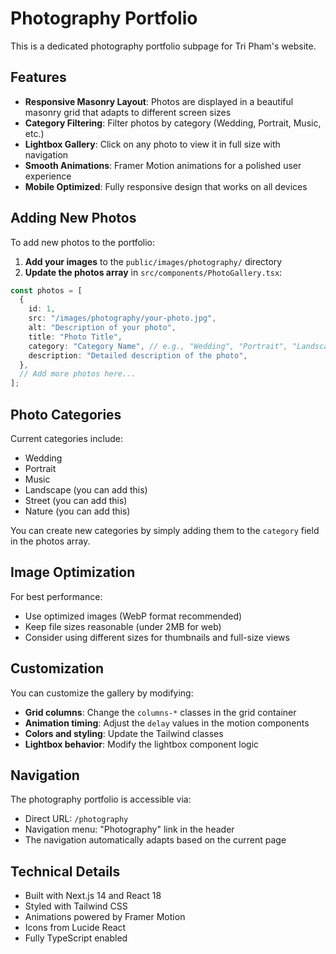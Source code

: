 # Photography Portfolio

This is a dedicated photography portfolio subpage for Tri Pham's website.

## Features

- **Responsive Masonry Layout**: Photos are displayed in a beautiful masonry grid that adapts to different screen sizes
- **Category Filtering**: Filter photos by category (Wedding, Portrait, Music, etc.)
- **Lightbox Gallery**: Click on any photo to view it in full size with navigation
- **Smooth Animations**: Framer Motion animations for a polished user experience
- **Mobile Optimized**: Fully responsive design that works on all devices

## Adding New Photos

To add new photos to the portfolio:

1. **Add your images** to the `public/images/photography/` directory
2. **Update the photos array** in `src/components/PhotoGallery.tsx`:

```typescript
const photos = [
  {
    id: 1,
    src: "/images/photography/your-photo.jpg",
    alt: "Description of your photo",
    title: "Photo Title",
    category: "Category Name", // e.g., "Wedding", "Portrait", "Landscape"
    description: "Detailed description of the photo",
  },
  // Add more photos here...
];
```

## Photo Categories

Current categories include:

- Wedding
- Portrait
- Music
- Landscape (you can add this)
- Street (you can add this)
- Nature (you can add this)

You can create new categories by simply adding them to the `category` field in the photos array.

## Image Optimization

For best performance:

- Use optimized images (WebP format recommended)
- Keep file sizes reasonable (under 2MB for web)
- Consider using different sizes for thumbnails and full-size views

## Customization

You can customize the gallery by modifying:

- **Grid columns**: Change the `columns-*` classes in the grid container
- **Animation timing**: Adjust the `delay` values in the motion components
- **Colors and styling**: Update the Tailwind classes
- **Lightbox behavior**: Modify the lightbox component logic

## Navigation

The photography portfolio is accessible via:

- Direct URL: `/photography`
- Navigation menu: "Photography" link in the header
- The navigation automatically adapts based on the current page

## Technical Details

- Built with Next.js 14 and React 18
- Styled with Tailwind CSS
- Animations powered by Framer Motion
- Icons from Lucide React
- Fully TypeScript enabled
